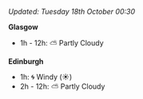 *Updated: Tuesday 18th October 00:30*

**Glasgow**

* 1h - 12h: :partly_sunny: Partly Cloudy

**Edinburgh**

* 1h: :cyclone: Windy (:sunny:)
* 2h - 12h: :partly_sunny: Partly Cloudy
